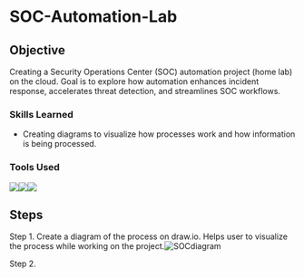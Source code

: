 # SOC-Automation-Lab

## Objective
Creating a Security Operations Center (SOC) automation project (home lab) on the cloud. Goal is to explore how automation enhances incident response, accelerates threat detection, and streamlines SOC workflows.

### Skills Learned
- Creating diagrams to visualize how processes work and how information is being processed.

### Tools Used
<img src="https://img.shields.io/badge/-Draw.io-F08705?&style=for-the-badge&logo=diagramsdotnet&logoColor=white" /><img src="https://img.shields.io/badge/-VirtualBox-183A61?&style=for-the-badge&logo=virtualbox&logoColor=white" /><img src="https://img.shields.io/badge/-Sysmon-8A2BE2?&style=for-the-badge&logo=windows&logoColor=white" />
## Steps
Step 1. Create a diagram of the process on draw.io. Helps user to visualize the process while working on the project.![SOCdiagram](https://github.com/user-attachments/assets/9c51927a-0431-4157-8fca-3068876a24b0)

Step 2. 
